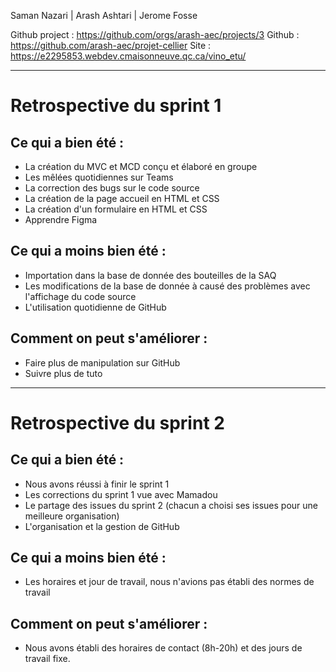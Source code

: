 Saman Nazari | Arash Ashtari | Jerome Fosse

Github project : https://github.com/orgs/arash-aec/projects/3
Github : https://github.com/arash-aec/projet-cellier
Site : https://e2295853.webdev.cmaisonneuve.qc.ca/vino_etu/

--- 

# Retrospective du sprint 1

## Ce qui a bien été : 
- La création du MVC et MCD conçu et élaboré en groupe
- Les mêlées quotidiennes sur Teams
- La correction des bugs sur le code source 
- La création de la page accueil en HTML et CSS
- La création d'un formulaire en HTML et CSS
- Apprendre Figma

## Ce qui a moins bien été :
- Importation dans la base de donnée des bouteilles de la SAQ 
- Les modifications de la base de donnée à causé des problèmes avec l'affichage du code source
- L'utilisation quotidienne de GitHub

## Comment on peut s'améliorer :
- Faire plus de manipulation sur GitHub
- Suivre plus de tuto

--- 

# Retrospective du sprint 2 

## Ce qui a bien été :
- Nous avons réussi à finir le sprint 1 
- Les corrections du sprint 1 vue avec Mamadou 
- Le partage des issues du sprint 2 (chacun a choisi ses issues pour une meilleure organisation)
- L'organisation et la gestion de GitHub

## Ce qui a moins bien été :
- Les horaires et jour de travail, nous n'avions pas établi des normes de travail
    
## Comment on peut s'améliorer :
- Nous avons établi des horaires de contact (8h-20h) et des jours de travail fixe.